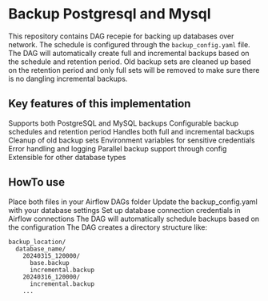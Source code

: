 # Backup Postgresql and Mysql

This repository contains DAG recepie for backing up databases over network. The schedule is configured through the `backup_config.yaml` file. The DAG will automatically create full and incremental backups based on the schedule and retention period. Old backup sets are cleaned up based on the retention period and only full sets will be removed to make sure there is no dangling incremental backups.

## Key features of this implementation

Supports both PostgreSQL and MySQL backups
Configurable backup schedules and retention period
Handles both full and incremental backups
Cleanup of old backup sets
Environment variables for sensitive credentials
Error handling and logging
Parallel backup support through config
Extensible for other database types

## HowTo use

Place both files in your Airflow DAGs folder
Update the backup_config.yaml with your database settings
Set up database connection credentials in Airflow connections
The DAG will automatically schedule backups based on the configuration
The DAG creates a directory structure like:

```
backup_location/
  database_name/
    20240315_120000/
      base.backup
      incremental.backup
    20240316_120000/
      incremental.backup
    ...
```
